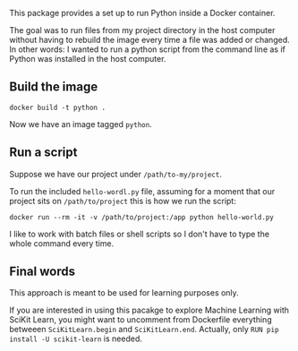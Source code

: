 This package provides a set up to run Python inside a Docker container.

The goal was to run files from my project directory in the host computer without having to rebuild the image every time a file was added or changed.
In other words: I wanted to run a python script from the command line as if Python was installed in the host computer.

## Build the image

    docker build -t python .

Now we have an image tagged `python`.

## Run a script

Suppose we have our project under `/path/to-my/project`.

To run the included `hello-wordl.py` file, assuming for a moment that our project sits on `/path/to/project` this is how we run the script: 

    docker run --rm -it -v /path/to/project:/app python hello-world.py

I like to work with batch files or shell scripts so I don't have to type the whole command every time.

## Final words

This approach is meant to be used for learning purposes only.

If you are interested in using this pacakge to explore Machine Learning with SciKit Learn, you might want to uncomment from Dockerfile everything betweeen `SciKitLearn.begin` and `SciKitLearn.end`. Actually, only `RUN pip install -U scikit-learn` is needed.
